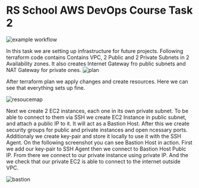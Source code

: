 # RS School AWS DevOps Course Task 2

![example workflow](https://github.com/anatolyostrovsky/rsschool-devops-course-tasks/actions/workflows/newworkflow.yml/badge.svg)


In this task we are setting up infrastructure for future projects. Following terraform code contains Contains VPC, 2 Public and 2 Private Subnets in 2 Availability zones.
It also creates Internet Gateway fro public subnets and NAT Gateway for private ones. 
![plan](https://github.com/user-attachments/assets/082eafe5-65ce-4230-bd59-1e9105ab9768)

After terraform plan we apply changes and create resources.
Here we can see that everything sets up fine.

![resoucemap](https://github.com/user-attachments/assets/25cec71e-4b52-4414-8ca0-15f1fca11a5b)

Next we create 2 EC2 instances, each one in its own private subnet. To be able to connect to them via SSH we create EC2 Instance in public subnet, and attach a public IP to it. It will act as a Bastion Host. After this we create security groups for public and private instances and open ncessary ports. Additionaly we create key-pair and store it locally to use it with the SSH Agent. On the following screenshot you can see Bastion Host in action.
First we add our key-pair to SSH Agent then we connect to Bastion Host Publc IP. From there we connect to our private instance using private IP. And the we check that our private EC2 is able to connect to the internet outside VPC. 


![bastion](https://github.com/user-attachments/assets/fb71c70e-c0d2-45e7-983a-3c7bf10cd9a9)


